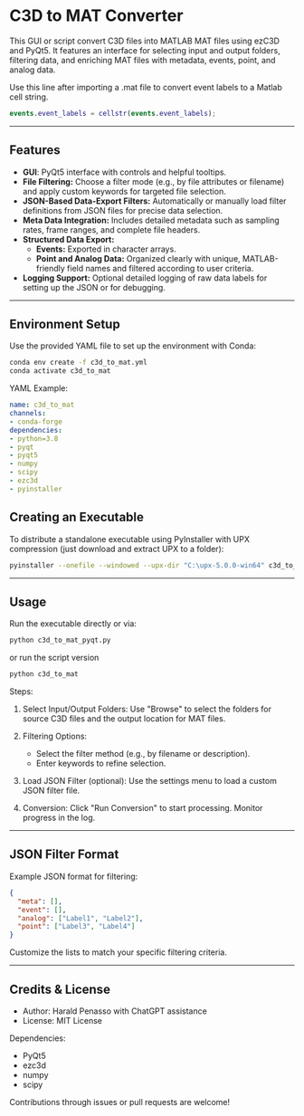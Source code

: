 # C3D to MAT Converter

This GUI or script convert C3D files into MATLAB MAT files using ezC3D and PyQt5. It features an interface for selecting input and output folders, filtering data, and enriching MAT files with metadata, events, point, and analog data.

Use this line after importing a .mat file to convert event labels to a Matlab cell string.
```matlab
events.event_labels = cellstr(events.event_labels);
```
---

## Features

- **GUI**: PyQt5 interface with controls and helpful tooltips.
- **File Filtering:** Choose a filter mode (e.g., by file attributes or filename) and apply custom keywords for targeted file selection.
- **JSON-Based Data-Export Filters:** Automatically or manually load filter definitions from JSON files for precise data selection.
- **Meta Data Integration:** Includes detailed metadata such as sampling rates, frame ranges, and complete file headers.
- **Structured Data Export:**
  - **Events:** Exported in character arrays.
  - **Point and Analog Data:** Organized clearly with unique, MATLAB-friendly field names and filtered according to user criteria.
- **Logging Support:** Optional detailed logging of raw data labels for setting up the JSON or for debugging.

---

## Environment Setup

Use the provided YAML file to set up the environment with Conda:

```bash
conda env create -f c3d_to_mat.yml
conda activate c3d_to_mat
```

YAML Example:

```yml
name: c3d_to_mat
channels:
- conda-forge
dependencies:
- python=3.8
- pyqt
- pyqt5
- numpy
- scipy
- ezc3d
- pyinstaller
```

## Creating an Executable

To distribute a standalone executable using PyInstaller with UPX compression (just download and extract UPX to a folder):

```bash
pyinstaller --onefile --windowed --upx-dir "C:\upx-5.0.0-win64" c3d_to_mat_pyqt.py
```

---

## Usage

Run the executable directly or via:

```bash
python c3d_to_mat_pyqt.py
```

or run the script version

```bash
python c3d_to_mat
```

Steps:

1. Select Input/Output Folders:
   Use "Browse" to select the folders for source C3D files and the output location for MAT files.

2. Filtering Options:
   
   - Select the filter method (e.g., by filename or description).
   - Enter keywords to refine selection.

3. Load JSON Filter (optional):
   Use the settings menu to load a custom JSON filter file.

4. Conversion:
   Click "Run Conversion" to start processing. Monitor progress in the log.

---

## JSON Filter Format

Example JSON format for filtering:

```json
{
  "meta": [],
  "event": [],
  "analog": ["Label1", "Label2"],
  "point": ["Label3", "Label4"]
}
```

Customize the lists to match your specific filtering criteria.

---

## Credits & License

- Author: Harald Penasso with ChatGPT assistance  
- License: MIT License

Dependencies:

- PyQt5
- ezc3d
- numpy
- scipy

Contributions through issues or pull requests are welcome!
